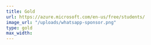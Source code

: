 ```yaml
---
title: Gold
url: https://azure.microsoft.com/en-us/free/students/
image_url: "/uploads/whatsapp-sponsor.png"
type: gold
max_width:
---
```

